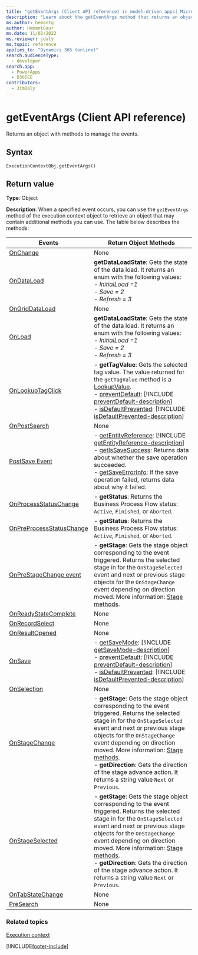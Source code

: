 ```yaml
---
title: "getEventArgs (Client API reference) in model-driven apps| MicrosoftDocs"
description: "Learn about the getEventArgs method that returns an object with methods to manage the **Save** event." 
ms.author: hemantg
author: HemantGaur
ms.date: 11/02/2022
ms.reviewer: jdaly
ms.topic: reference
applies_to: "Dynamics 365 (online)"
search.audienceType: 
  - developer
search.app: 
  - PowerApps
  - D365CE
contributors:
  - JimDaly
---
```

# getEventArgs (Client API reference)

Returns an object with methods to manage the events.

## Syntax

`ExecutionContextObj.getEventArgs()`

## Return value

**Type**: Object

**Description**: When a specified event occurs, you can use the `getEventArgs` method of the execution context object to retrieve an object that may contain additional methods you can use. The table below describes the methods:

|Events|Return Object Methods|
|-------|------------|
|[OnChange](../events/attribute-onchange.md)|None|
|[OnDataLoad](../events/form-data-onload.md)|**getDataLoadState**: Gets the state of the data load. It returns an enum with the following values:<br/> - *InitialLoad =1*<br/>- *Save = 2*<br/>- *Refresh = 3*|
|[OnGridDataLoad](../events/subgrid-onload.md)|None|
|[OnLoad](../events/form-onload.md)|**getDataLoadState**: Gets the state of the data load. It returns an enum with the following values:<br/> - *InitialLoad =1*<br/>- *Save = 2*<br/>- *Refresh = 3*|
|[OnLookupTagClick](../events/onlookuptagclick.md)| - **getTagValue**: Gets the selected tag value. The value returned for  the `getTagValue` method is a [LookupValue](../attributes/getvalue.md).<br/>- [preventDefault](../save-event-arguments/preventdefault.md): [!INCLUDE [preventDefault-description](../save-event-arguments/includes/preventDefault-description.md)]<br/> - [isDefaultPrevented](../save-event-arguments/isdefaultprevented.md): [!INCLUDE [isDefaultPrevented-description](../save-event-arguments/includes/isDefaultPrevented-description.md)]|
|[OnPostSearch](../events/postsearch.md)|None|
|[PostSave Event](../events/postsave.md)|- [getEntityReference](../save-event-arguments/getEntityReference.md): [!INCLUDE [getEntityReference-description](../formContext-data-entity/includes/getEntityReference-description.md)]<br /> - [getIsSaveSuccess](../save-event-arguments/getIsSaveSuccess.md): Returns data about whether the save operation succeeded.<br /> -  [getSaveErrorInfo](../save-event-arguments/getSaveErrorInfo.md): If the save operation failed, returns data about why it failed.|
|[OnProcessStatusChange](../events/onprocessstatuschange.md)|- **getStatus**: Returns the Business Process Flow status: `Active`, `Finished`, or `Aborted`.|
|[OnPreProcessStatusChange](../events/onpreprocessstatuschange.md)|- **getStatus**: Returns the Business Process Flow status: `Active`, `Finished`, or `Aborted`.|
|[OnPreStageChange event](../events/onprestagechange.md)|- **getStage**: Gets the stage object corresponding to the event triggered. Returns the selected stage in for the `OnStageSelected` event and next or previous stage objects for the `OnStageChange` event depending on direction moved. More information: [Stage methods](../formcontext-data-process.md#stage-methods).|
|[OnReadyStateComplete](../events/onreadystatecomplete.md)|None|
|[OnRecordSelect](../events/grid-onrecordselect.md)|None|
|[OnResultOpened](../events/onresultopened.md)|None|
|[OnSave](../events/form-onsave.md)|- [getSaveMode](../save-event-arguments/getsavemode.md): [!INCLUDE [getSaveMode-description](../save-event-arguments/includes/getSaveMode-description.md)]<br/>- [preventDefault](../save-event-arguments/preventdefault.md): [!INCLUDE [preventDefault-description](../save-event-arguments/includes/preventDefault-description.md)]<br/> - [isDefaultPrevented](../save-event-arguments/isdefaultprevented.md): [!INCLUDE [isDefaultPrevented-description](../save-event-arguments/includes/isDefaultPrevented-description.md)]|
|[OnSelection](../events/onselection.md)|None|
|[OnStageChange](../events/onstagechange.md)|- **getStage**: Gets the stage object corresponding to the event triggered. Returns the selected stage in for the `OnStageSelected` event and next or previous stage objects for the `OnStageChange` event depending on direction moved. More information: [Stage methods](../formcontext-data-process.md#stage-methods).<br/>- **getDirection**: Gets the direction of the stage advance action. It returns a string value `Next` or `Previous`.|
|[OnStageSelected](../events/onstageselected.md)|- **getStage**: Gets the stage object corresponding to the event triggered. Returns the selected stage in for the `OnStageSelected` event and next or previous stage objects for the `OnStageChange` event depending on direction moved. More information: [Stage methods](../formcontext-data-process.md#stage-methods).<br/>- **getDirection**: Gets the direction of the stage advance action. It returns a string value `Next` or `Previous`.|
|[OnTabStateChange](../events/tabstatechange.md)|None|
|[PreSearch](../events/presearch.md)|None|


### Related topics

[Execution context](../execution-context.md)







[!INCLUDE[footer-include](../../../../../includes/footer-banner.md)]